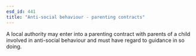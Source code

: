 ```yaml
---
esd_id: 441
title: "Anti-social behaviour - parenting contracts"
---
```


A local authority may enter into a parenting contract with parents of a child involved in anti-social behaviour and must have regard to guidance in so doing.

